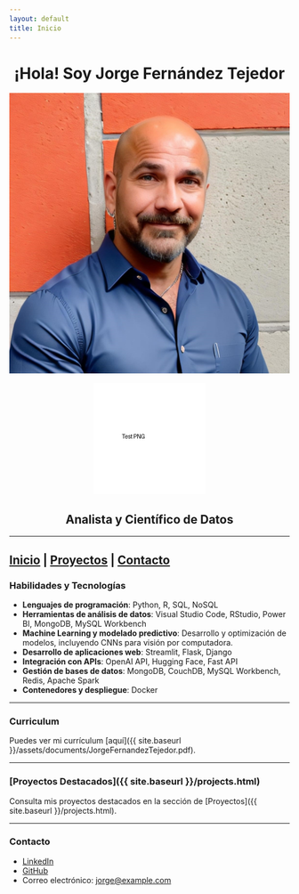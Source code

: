 ```yaml
---
layout: default
title: Inicio
---
```


<div align="center">

# ¡Hola! Soy Jorge Fernández Tejedor

![Foto de Jorge Fernández](/assets/images/jorge_fernandez.jpg)

![Foto de prueba](/assets/images/test.png)


## Analista y Científico de Datos

</div>

---

[Inicio](/index.html) | [Proyectos](/projects.html) | [Contacto](#contacto)
---

### Habilidades y Tecnologías

- **Lenguajes de programación**: Python, R, SQL, NoSQL
- **Herramientas de análisis de datos**: Visual Studio Code, RStudio, Power BI, MongoDB, MySQL Workbench
- **Machine Learning y modelado predictivo**: Desarrollo y optimización de modelos, incluyendo CNNs para visión por computadora.
- **Desarrollo de aplicaciones web**: Streamlit, Flask, Django
- **Integración con APIs**: OpenAI API, Hugging Face, Fast API
- **Gestión de bases de datos**: MongoDB, CouchDB, MySQL Workbench, Redis, Apache Spark
- **Contenedores y despliegue**: Docker

---

### Curriculum

Puedes ver mi currículum [aquí]({{ site.baseurl }}/assets/documents/JorgeFernandezTejedor.pdf).

---

### [Proyectos Destacados]({{ site.baseurl }}/projects.html)

Consulta mis proyectos destacados en la sección de [Proyectos]({{ site.baseurl }}/projects.html).

---

### Contacto

- [LinkedIn](https://www.linkedin.com/in/joferte)
- [GitHub](https://github.com/joferte84)
- Correo electrónico: [jorge@example.com](mailto:jorge_fernandez_84@yahoo.es)
